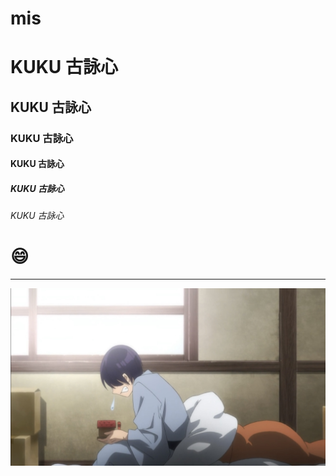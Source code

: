 # mis
# KUKU 古詠心
## KUKU 古詠心
### KUKU 古詠心
#### KUKU 古詠心
##### KUKU 古詠心
###### KUKU 古詠心

# 😄

----

![img](IMG.PNG "img")
